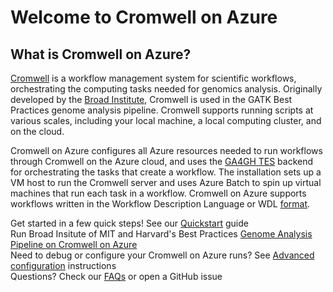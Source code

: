 # Welcome to Cromwell on Azure
## What is Cromwell on Azure? 
[Cromwell](https://cromwell.readthedocs.io/en/stable/) is a workflow management system for scientific workflows, orchestrating the computing tasks needed for genomics analysis. Originally developed by the [Broad Institute](https://github.com/broadinstitute/cromwell), Cromwell is used in the GATK Best Practices genome analysis pipeline. Cromwell supports running scripts at various scales, including your local machine, a local computing cluster, and on the cloud. <br/>

Cromwell on Azure configures all Azure resources needed to run workflows through Cromwell on the Azure cloud, and uses the [GA4GH TES](https://cromwell.readthedocs.io/en/develop/backends/TES/) backend for orchestrating the tasks that create a workflow. The installation sets up a VM host to run the Cromwell server and uses Azure Batch to spin up virtual machines that run each task in a workflow. Cromwell on Azure supports workflows written in the Workflow Description Language or WDL [format](https://cromwell.readthedocs.io/en/stable/LanguageSupport/).<br/>

Get started in a few quick steps! See our [Quickstart](docs/quickstart-cromwell-on-azure.md) guide<br/>
Run Broad Insitute of MIT and Harvard's Best Practices [Genome Analysis Pipeline on Cromwell on Azure](docs/germline-alignment-variantcalling-azure.md)<br/>
Need to debug or configure your Cromwell on Azure runs? See [Advanced configuration](docs/advanced-configuration.md) instructions<br/>
Questions? Check our [FAQs](docs/troubleshooting-guide.md) or open a GitHub issue<br/>